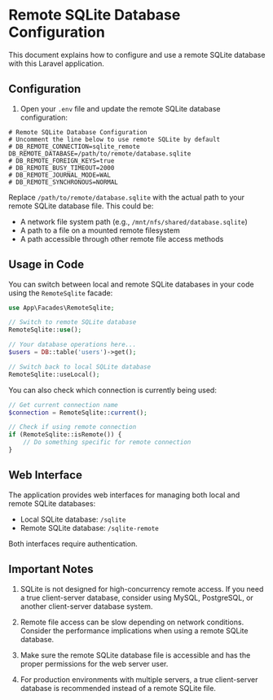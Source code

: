 # Remote SQLite Database Configuration

This document explains how to configure and use a remote SQLite database with this Laravel application.

## Configuration

1. Open your `.env` file and update the remote SQLite database configuration:

```
# Remote SQLite Database Configuration
# Uncomment the line below to use remote SQLite by default
# DB_REMOTE_CONNECTION=sqlite_remote
DB_REMOTE_DATABASE=/path/to/remote/database.sqlite
# DB_REMOTE_FOREIGN_KEYS=true
# DB_REMOTE_BUSY_TIMEOUT=2000
# DB_REMOTE_JOURNAL_MODE=WAL
# DB_REMOTE_SYNCHRONOUS=NORMAL
```

Replace `/path/to/remote/database.sqlite` with the actual path to your remote SQLite database file. This could be:
- A network file system path (e.g., `/mnt/nfs/shared/database.sqlite`)
- A path to a file on a mounted remote filesystem
- A path accessible through other remote file access methods

## Usage in Code

You can switch between local and remote SQLite databases in your code using the `RemoteSqlite` facade:

```php
use App\Facades\RemoteSqlite;

// Switch to remote SQLite database
RemoteSqlite::use();

// Your database operations here...
$users = DB::table('users')->get();

// Switch back to local SQLite database
RemoteSqlite::useLocal();
```

You can also check which connection is currently being used:

```php
// Get current connection name
$connection = RemoteSqlite::current();

// Check if using remote connection
if (RemoteSqlite::isRemote()) {
    // Do something specific for remote connection
}
```

## Web Interface

The application provides web interfaces for managing both local and remote SQLite databases:

- Local SQLite database: `/sqlite`
- Remote SQLite database: `/sqlite-remote`

Both interfaces require authentication.

## Important Notes

1. SQLite is not designed for high-concurrency remote access. If you need a true client-server database, consider using MySQL, PostgreSQL, or another client-server database system.

2. Remote file access can be slow depending on network conditions. Consider the performance implications when using a remote SQLite database.

3. Make sure the remote SQLite database file is accessible and has the proper permissions for the web server user.

4. For production environments with multiple servers, a true client-server database is recommended instead of a remote SQLite file.
